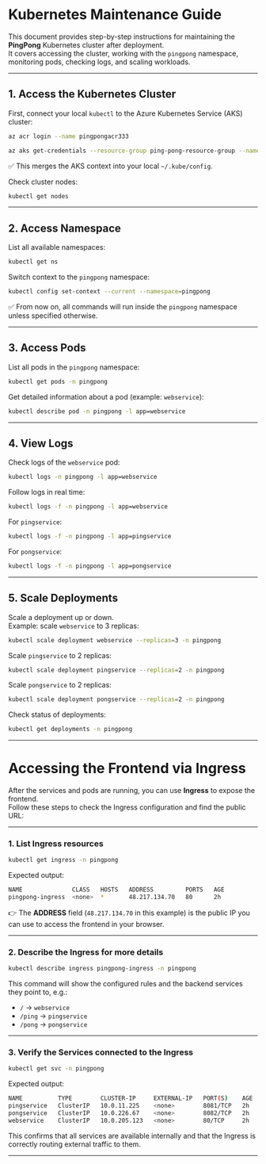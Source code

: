 # Kubernetes Maintenance Guide

This document provides step-by-step instructions for maintaining the **PingPong** Kubernetes cluster after deployment.  
It covers accessing the cluster, working with the `pingpong` namespace, monitoring pods, checking logs, and scaling workloads.

---

## 1. Access the Kubernetes Cluster

First, connect your local `kubectl` to the Azure Kubernetes Service (AKS) cluster:

```bash 
az acr login --name pingpongacr333
```

```bash
az aks get-credentials --resource-group ping-pong-resource-group --name ping-pong-cluster-name

```

✅ This merges the AKS context into your local `~/.kube/config`.

Check cluster nodes:

```bash
kubectl get nodes
```

---

## 2. Access Namespace

List all available namespaces:

```bash
kubectl get ns
```

Switch context to the `pingpong` namespace:

```bash
kubectl config set-context --current --namespace=pingpong
```

✅ From now on, all commands will run inside the `pingpong` namespace unless specified otherwise.

---

## 3. Access Pods

List all pods in the `pingpong` namespace:

```bash
kubectl get pods -n pingpong
```

Get detailed information about a pod (example: `webservice`):

```bash
kubectl describe pod -n pingpong -l app=webservice
```

---

## 4. View Logs

Check logs of the `webservice` pod:

```bash
kubectl logs -n pingpong -l app=webservice
```

Follow logs in real time:

```bash
kubectl logs -f -n pingpong -l app=webservice
```

For `pingservice`:

```bash
kubectl logs -f -n pingpong -l app=pingservice
```

For `pongservice`:

```bash
kubectl logs -f -n pingpong -l app=pongservice
```

---

## 5. Scale Deployments

Scale a deployment up or down.  
Example: scale `webservice` to 3 replicas:

```bash
kubectl scale deployment webservice --replicas=3 -n pingpong
```

Scale `pingservice` to 2 replicas:

```bash
kubectl scale deployment pingservice --replicas=2 -n pingpong
```

Scale `pongservice` to 2 replicas:

```bash
kubectl scale deployment pongservice --replicas=2 -n pingpong
```

Check status of deployments:

```bash
kubectl get deployments -n pingpong
```

---
# Accessing the Frontend via Ingress

After the services and pods are running, you can use **Ingress** to expose the frontend.  
Follow these steps to check the Ingress configuration and find the public URL:

---

### 1. List Ingress resources

```sh
kubectl get ingress -n pingpong
```

Expected output:

```sh
NAME              CLASS   HOSTS   ADDRESS         PORTS   AGE
pingpong-ingress  <none>  *       48.217.134.70   80      2h
```

👉 The **ADDRESS** field (`48.217.134.70` in this example) is the public IP you can use to access the frontend in your browser.

---

### 2. Describe the Ingress for more details

```sh
kubectl describe ingress pingpong-ingress -n pingpong
```

This command will show the configured rules and the backend services they point to, e.g.:

- `/` → `webservice`
- `/ping` → `pingservice`
- `/pong` → `pongservice`

---

### 3. Verify the Services connected to the Ingress

```sh
kubectl get svc -n pingpong
```

Expected output:

```sh
NAME          TYPE        CLUSTER-IP     EXTERNAL-IP   PORT(S)    AGE
pingservice   ClusterIP   10.0.11.225    <none>        8081/TCP   2h
pongservice   ClusterIP   10.0.226.67    <none>        8082/TCP   2h
webservice    ClusterIP   10.0.205.123   <none>        80/TCP     2h
```

This confirms that all services are available internally and that the Ingress is correctly routing external traffic to them.

---

